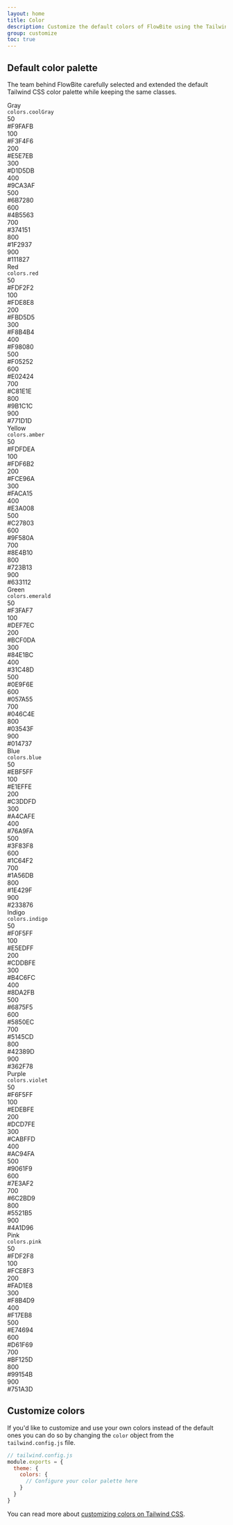 ```yaml
---
layout: home
title: Color
description: Customize the default colors of FlowBite using the Tailwind CSS configuration file
group: customize
toc: true
---
```


## Default color palette

The team behind FlowBite carefully selected and extended the default Tailwind CSS color palette while keeping the same classes.

<div class="grid grid-cols-1 gap-8 my-12">
   <div>
      <div class="flex flex-col space-y-3 sm:flex-row text-xs sm:space-y-0 sm:space-x-4">
         <div class="w-32 flex-shrink-0">
            <div class="h-10 flex flex-col justify-center">
               <div class="text-sm font-semibold text-gray-900">Gray</div>
               <div><code class="text-xs text-gray-500">colors.coolGray</code></div>
            </div>
         </div>
         <div class="min-w-0 flex-1 grid grid-cols-5 2xl:grid-cols-10 gap-x-4 gap-y-3 2xl:gap-x-2">
            <div class="space-y-1.5">
               <div class="h-10 w-full rounded ring-1 ring-inset ring-black ring-opacity-0 bg-gray-50"></div>
               <div class="px-0.5 md:flex md:justify-between md:space-x-2 2xl:space-x-0 2xl:block">
                  <div class="w-6 font-medium text-gray-900">50</div>
                  <div>#F9FAFB</div>
               </div>
            </div>
            <div class="space-y-1.5">
               <div class="h-10 w-full rounded ring-1 ring-inset ring-black ring-opacity-0 bg-gray-100"></div>
               <div class="px-0.5 md:flex md:justify-between md:space-x-2 2xl:space-x-0 2xl:block">
                  <div class="w-6 font-medium text-gray-900">100</div>
                  <div>#F3F4F6</div>
               </div>
            </div>
            <div class="space-y-1.5">
               <div class="h-10 w-full rounded ring-1 ring-inset ring-black ring-opacity-0 bg-gray-200"></div>
               <div class="px-0.5 md:flex md:justify-between md:space-x-2 2xl:space-x-0 2xl:block">
                  <div class="w-6 font-medium text-gray-900">200</div>
                  <div>#E5E7EB</div>
               </div>
            </div>
            <div class="space-y-1.5">
               <div class="h-10 w-full rounded ring-1 ring-inset ring-black ring-opacity-0 bg-gray-300"></div>
               <div class="px-0.5 md:flex md:justify-between md:space-x-2 2xl:space-x-0 2xl:block">
                  <div class="w-6 font-medium text-gray-900">300</div>
                  <div>#D1D5DB</div>
               </div>
            </div>
            <div class="space-y-1.5">
               <div class="h-10 w-full rounded ring-1 ring-inset ring-black ring-opacity-0 bg-gray-400"></div>
               <div class="px-0.5 md:flex md:justify-between md:space-x-2 2xl:space-x-0 2xl:block">
                  <div class="w-6 font-medium text-gray-900">400</div>
                  <div>#9CA3AF</div>
               </div>
            </div>
            <div class="space-y-1.5">
               <div class="h-10 w-full rounded ring-1 ring-inset ring-black ring-opacity-0 bg-gray-500"></div>
               <div class="px-0.5 md:flex md:justify-between md:space-x-2 2xl:space-x-0 2xl:block">
                  <div class="w-6 font-medium text-gray-900">500</div>
                  <div>#6B7280</div>
               </div>
            </div>
            <div class="space-y-1.5">
               <div class="h-10 w-full rounded ring-1 ring-inset ring-black ring-opacity-0 bg-gray-600"></div>
               <div class="px-0.5 md:flex md:justify-between md:space-x-2 2xl:space-x-0 2xl:block">
                  <div class="w-6 font-medium text-gray-900">600</div>
                  <div>#4B5563</div>
               </div>
            </div>
            <div class="space-y-1.5">
               <div class="h-10 w-full rounded ring-1 ring-inset ring-black ring-opacity-0 bg-gray-700"></div>
               <div class="px-0.5 md:flex md:justify-between md:space-x-2 2xl:space-x-0 2xl:block">
                  <div class="w-6 font-medium text-gray-900">700</div>
                  <div>#374151</div>
               </div>
            </div>
            <div class="space-y-1.5">
               <div class="h-10 w-full rounded ring-1 ring-inset ring-black ring-opacity-0 bg-gray-800"></div>
               <div class="px-0.5 md:flex md:justify-between md:space-x-2 2xl:space-x-0 2xl:block">
                  <div class="w-6 font-medium text-gray-900">800</div>
                  <div>#1F2937</div>
               </div>
            </div>
            <div class="space-y-1.5">
               <div class="h-10 w-full rounded ring-1 ring-inset ring-black ring-opacity-0 bg-gray-900"></div>
               <div class="px-0.5 md:flex md:justify-between md:space-x-2 2xl:space-x-0 2xl:block">
                  <div class="w-6 font-medium text-gray-900">900</div>
                  <div>#111827</div>
               </div>
            </div>
         </div>
      </div>
   </div>
   <div>
      <div class="flex flex-col space-y-3 sm:flex-row text-xs sm:space-y-0 sm:space-x-4">
         <div class="w-32 flex-shrink-0">
            <div class="h-10 flex flex-col justify-center">
               <div class="text-sm font-semibold text-gray-900">Red</div>
               <div><code class="text-xs text-gray-500">colors.red</code></div>
            </div>
         </div>
         <div class="min-w-0 flex-1 grid grid-cols-5 2xl:grid-cols-10 gap-x-4 gap-y-3 2xl:gap-x-2">
            <div class="space-y-1.5">
               <div class="h-10 w-full rounded ring-1 ring-inset ring-black ring-opacity-0 bg-red-50"></div>
               <div class="px-0.5 md:flex md:justify-between md:space-x-2 2xl:space-x-0 2xl:block">
                  <div class="w-6 font-medium text-gray-900">50</div>
                  <div>#FDF2F2</div>
               </div>
            </div>
            <div class="space-y-1.5">
               <div class="h-10 w-full rounded ring-1 ring-inset ring-black ring-opacity-0 bg-red-100"></div>
               <div class="px-0.5 md:flex md:justify-between md:space-x-2 2xl:space-x-0 2xl:block">
                  <div class="w-6 font-medium text-gray-900">100</div>
                  <div>#FDE8E8</div>
               </div>
            </div>
            <div class="space-y-1.5">
               <div class="h-10 w-full rounded ring-1 ring-inset ring-black ring-opacity-0 bg-red-200"></div>
               <div class="px-0.5 md:flex md:justify-between md:space-x-2 2xl:space-x-0 2xl:block">
                  <div class="w-6 font-medium text-gray-900">200</div>
                  <div>#FBD5D5</div>
               </div>
            </div>
            <div class="space-y-1.5">
               <div class="h-10 w-full rounded ring-1 ring-inset ring-black ring-opacity-0 bg-red-300"></div>
               <div class="px-0.5 md:flex md:justify-between md:space-x-2 2xl:space-x-0 2xl:block">
                  <div class="w-6 font-medium text-gray-900">300</div>
                  <div>#F8B4B4</div>
               </div>
            </div>
            <div class="space-y-1.5">
               <div class="h-10 w-full rounded ring-1 ring-inset ring-black ring-opacity-0 bg-red-400"></div>
               <div class="px-0.5 md:flex md:justify-between md:space-x-2 2xl:space-x-0 2xl:block">
                  <div class="w-6 font-medium text-gray-900">400</div>
                  <div>#F98080</div>
               </div>
            </div>
            <div class="space-y-1.5">
               <div class="h-10 w-full rounded ring-1 ring-inset ring-black ring-opacity-0 bg-red-500"></div>
               <div class="px-0.5 md:flex md:justify-between md:space-x-2 2xl:space-x-0 2xl:block">
                  <div class="w-6 font-medium text-gray-900">500</div>
                  <div>#F05252</div>
               </div>
            </div>
            <div class="space-y-1.5">
               <div class="h-10 w-full rounded ring-1 ring-inset ring-black ring-opacity-0 bg-red-600"></div>
               <div class="px-0.5 md:flex md:justify-between md:space-x-2 2xl:space-x-0 2xl:block">
                  <div class="w-6 font-medium text-gray-900">600</div>
                  <div>#E02424</div>
               </div>
            </div>
            <div class="space-y-1.5">
               <div class="h-10 w-full rounded ring-1 ring-inset ring-black ring-opacity-0 bg-red-700"></div>
               <div class="px-0.5 md:flex md:justify-between md:space-x-2 2xl:space-x-0 2xl:block">
                  <div class="w-6 font-medium text-gray-900">700</div>
                  <div>#C81E1E</div>
               </div>
            </div>
            <div class="space-y-1.5">
               <div class="h-10 w-full rounded ring-1 ring-inset ring-black ring-opacity-0 bg-red-800"></div>
               <div class="px-0.5 md:flex md:justify-between md:space-x-2 2xl:space-x-0 2xl:block">
                  <div class="w-6 font-medium text-gray-900">800</div>
                  <div>#9B1C1C</div>
               </div>
            </div>
            <div class="space-y-1.5">
               <div class="h-10 w-full rounded ring-1 ring-inset ring-black ring-opacity-0 bg-red-900"></div>
               <div class="px-0.5 md:flex md:justify-between md:space-x-2 2xl:space-x-0 2xl:block">
                  <div class="w-6 font-medium text-gray-900">900</div>
                  <div>#771D1D</div>
               </div>
            </div>
         </div>
      </div>
   </div>
   <div>
      <div class="flex flex-col space-y-3 sm:flex-row text-xs sm:space-y-0 sm:space-x-4">
         <div class="w-32 flex-shrink-0">
            <div class="h-10 flex flex-col justify-center">
               <div class="text-sm font-semibold text-gray-900">Yellow</div>
               <div><code class="text-xs text-gray-500">colors.amber</code></div>
            </div>
         </div>
         <div class="min-w-0 flex-1 grid grid-cols-5 2xl:grid-cols-10 gap-x-4 gap-y-3 2xl:gap-x-2">
            <div class="space-y-1.5">
               <div class="h-10 w-full rounded ring-1 ring-inset ring-black ring-opacity-0 bg-yellow-50"></div>
               <div class="px-0.5 md:flex md:justify-between md:space-x-2 2xl:space-x-0 2xl:block">
                  <div class="w-6 font-medium text-gray-900">50</div>
                  <div>#FDFDEA</div>
               </div>
            </div>
            <div class="space-y-1.5">
               <div class="h-10 w-full rounded ring-1 ring-inset ring-black ring-opacity-0 bg-yellow-100"></div>
               <div class="px-0.5 md:flex md:justify-between md:space-x-2 2xl:space-x-0 2xl:block">
                  <div class="w-6 font-medium text-gray-900">100</div>
                  <div>#FDF6B2</div>
               </div>
            </div>
            <div class="space-y-1.5">
               <div class="h-10 w-full rounded ring-1 ring-inset ring-black ring-opacity-0 bg-yellow-200"></div>
               <div class="px-0.5 md:flex md:justify-between md:space-x-2 2xl:space-x-0 2xl:block">
                  <div class="w-6 font-medium text-gray-900">200</div>
                  <div>#FCE96A</div>
               </div>
            </div>
            <div class="space-y-1.5">
               <div class="h-10 w-full rounded ring-1 ring-inset ring-black ring-opacity-0 bg-yellow-300"></div>
               <div class="px-0.5 md:flex md:justify-between md:space-x-2 2xl:space-x-0 2xl:block">
                  <div class="w-6 font-medium text-gray-900">300</div>
                  <div>#FACA15</div>
               </div>
            </div>
            <div class="space-y-1.5">
               <div class="h-10 w-full rounded ring-1 ring-inset ring-black ring-opacity-0 bg-yellow-400"></div>
               <div class="px-0.5 md:flex md:justify-between md:space-x-2 2xl:space-x-0 2xl:block">
                  <div class="w-6 font-medium text-gray-900">400</div>
                  <div>#E3A008</div>
               </div>
            </div>
            <div class="space-y-1.5">
               <div class="h-10 w-full rounded ring-1 ring-inset ring-black ring-opacity-0 bg-yellow-500"></div>
               <div class="px-0.5 md:flex md:justify-between md:space-x-2 2xl:space-x-0 2xl:block">
                  <div class="w-6 font-medium text-gray-900">500</div>
                  <div>#C27803</div>
               </div>
            </div>
            <div class="space-y-1.5">
               <div class="h-10 w-full rounded ring-1 ring-inset ring-black ring-opacity-0 bg-yellow-600"></div>
               <div class="px-0.5 md:flex md:justify-between md:space-x-2 2xl:space-x-0 2xl:block">
                  <div class="w-6 font-medium text-gray-900">600</div>
                  <div>#9F580A</div>
               </div>
            </div>
            <div class="space-y-1.5">
               <div class="h-10 w-full rounded ring-1 ring-inset ring-black ring-opacity-0 bg-yellow-700"></div>
               <div class="px-0.5 md:flex md:justify-between md:space-x-2 2xl:space-x-0 2xl:block">
                  <div class="w-6 font-medium text-gray-900">700</div>
                  <div>#8E4B10</div>
               </div>
            </div>
            <div class="space-y-1.5">
               <div class="h-10 w-full rounded ring-1 ring-inset ring-black ring-opacity-0 bg-yellow-800"></div>
               <div class="px-0.5 md:flex md:justify-between md:space-x-2 2xl:space-x-0 2xl:block">
                  <div class="w-6 font-medium text-gray-900">800</div>
                  <div>#723B13</div>
               </div>
            </div>
            <div class="space-y-1.5">
               <div class="h-10 w-full rounded ring-1 ring-inset ring-black ring-opacity-0 bg-yellow-900"></div>
               <div class="px-0.5 md:flex md:justify-between md:space-x-2 2xl:space-x-0 2xl:block">
                  <div class="w-6 font-medium text-gray-900">900</div>
                  <div>#633112</div>
               </div>
            </div>
         </div>
      </div>
   </div>
   <div>
      <div class="flex flex-col space-y-3 sm:flex-row text-xs sm:space-y-0 sm:space-x-4">
         <div class="w-32 flex-shrink-0">
            <div class="h-10 flex flex-col justify-center">
               <div class="text-sm font-semibold text-gray-900">Green</div>
               <div><code class="text-xs text-gray-500">colors.emerald</code></div>
            </div>
         </div>
         <div class="min-w-0 flex-1 grid grid-cols-5 2xl:grid-cols-10 gap-x-4 gap-y-3 2xl:gap-x-2">
            <div class="space-y-1.5">
               <div class="h-10 w-full rounded ring-1 ring-inset ring-black ring-opacity-0 bg-green-50"></div>
               <div class="px-0.5 md:flex md:justify-between md:space-x-2 2xl:space-x-0 2xl:block">
                  <div class="w-6 font-medium text-gray-900">50</div>
                  <div>#F3FAF7</div>
               </div>
            </div>
            <div class="space-y-1.5">
               <div class="h-10 w-full rounded ring-1 ring-inset ring-black ring-opacity-0 bg-green-100"></div>
               <div class="px-0.5 md:flex md:justify-between md:space-x-2 2xl:space-x-0 2xl:block">
                  <div class="w-6 font-medium text-gray-900">100</div>
                  <div>#DEF7EC</div>
               </div>
            </div>
            <div class="space-y-1.5">
               <div class="h-10 w-full rounded ring-1 ring-inset ring-black ring-opacity-0 bg-green-200"></div>
               <div class="px-0.5 md:flex md:justify-between md:space-x-2 2xl:space-x-0 2xl:block">
                  <div class="w-6 font-medium text-gray-900">200</div>
                  <div>#BCF0DA</div>
               </div>
            </div>
            <div class="space-y-1.5">
               <div class="h-10 w-full rounded ring-1 ring-inset ring-black ring-opacity-0 bg-green-300"></div>
               <div class="px-0.5 md:flex md:justify-between md:space-x-2 2xl:space-x-0 2xl:block">
                  <div class="w-6 font-medium text-gray-900">300</div>
                  <div>#84E1BC</div>
               </div>
            </div>
            <div class="space-y-1.5">
               <div class="h-10 w-full rounded ring-1 ring-inset ring-black ring-opacity-0 bg-green-400"></div>
               <div class="px-0.5 md:flex md:justify-between md:space-x-2 2xl:space-x-0 2xl:block">
                  <div class="w-6 font-medium text-gray-900">400</div>
                  <div>#31C48D</div>
               </div>
            </div>
            <div class="space-y-1.5">
               <div class="h-10 w-full rounded ring-1 ring-inset ring-black ring-opacity-0 bg-green-500"></div>
               <div class="px-0.5 md:flex md:justify-between md:space-x-2 2xl:space-x-0 2xl:block">
                  <div class="w-6 font-medium text-gray-900">500</div>
                  <div>#0E9F6E</div>
               </div>
            </div>
            <div class="space-y-1.5">
               <div class="h-10 w-full rounded ring-1 ring-inset ring-black ring-opacity-0 bg-green-600"></div>
               <div class="px-0.5 md:flex md:justify-between md:space-x-2 2xl:space-x-0 2xl:block">
                  <div class="w-6 font-medium text-gray-900">600</div>
                  <div>#057A55</div>
               </div>
            </div>
            <div class="space-y-1.5">
               <div class="h-10 w-full rounded ring-1 ring-inset ring-black ring-opacity-0 bg-green-700"></div>
               <div class="px-0.5 md:flex md:justify-between md:space-x-2 2xl:space-x-0 2xl:block">
                  <div class="w-6 font-medium text-gray-900">700</div>
                  <div>#046C4E</div>
               </div>
            </div>
            <div class="space-y-1.5">
               <div class="h-10 w-full rounded ring-1 ring-inset ring-black ring-opacity-0 bg-green-800"></div>
               <div class="px-0.5 md:flex md:justify-between md:space-x-2 2xl:space-x-0 2xl:block">
                  <div class="w-6 font-medium text-gray-900">800</div>
                  <div>#03543F</div>
               </div>
            </div>
            <div class="space-y-1.5">
               <div class="h-10 w-full rounded ring-1 ring-inset ring-black ring-opacity-0 bg-green-900"></div>
               <div class="px-0.5 md:flex md:justify-between md:space-x-2 2xl:space-x-0 2xl:block">
                  <div class="w-6 font-medium text-gray-900">900</div>
                  <div>#014737</div>
               </div>
            </div>
         </div>
      </div>
   </div>
   <div>
      <div class="flex flex-col space-y-3 sm:flex-row text-xs sm:space-y-0 sm:space-x-4">
         <div class="w-32 flex-shrink-0">
            <div class="h-10 flex flex-col justify-center">
               <div class="text-sm font-semibold text-gray-900">Blue</div>
               <div><code class="text-xs text-gray-500">colors.blue</code></div>
            </div>
         </div>
         <div class="min-w-0 flex-1 grid grid-cols-5 2xl:grid-cols-10 gap-x-4 gap-y-3 2xl:gap-x-2">
            <div class="space-y-1.5">
               <div class="h-10 w-full rounded ring-1 ring-inset ring-black ring-opacity-0 bg-blue-50"></div>
               <div class="px-0.5 md:flex md:justify-between md:space-x-2 2xl:space-x-0 2xl:block">
                  <div class="w-6 font-medium text-gray-900">50</div>
                  <div>#EBF5FF</div>
               </div>
            </div>
            <div class="space-y-1.5">
               <div class="h-10 w-full rounded ring-1 ring-inset ring-black ring-opacity-0 bg-blue-100"></div>
               <div class="px-0.5 md:flex md:justify-between md:space-x-2 2xl:space-x-0 2xl:block">
                  <div class="w-6 font-medium text-gray-900">100</div>
                  <div>#E1EFFE</div>
               </div>
            </div>
            <div class="space-y-1.5">
               <div class="h-10 w-full rounded ring-1 ring-inset ring-black ring-opacity-0 bg-blue-200"></div>
               <div class="px-0.5 md:flex md:justify-between md:space-x-2 2xl:space-x-0 2xl:block">
                  <div class="w-6 font-medium text-gray-900">200</div>
                  <div>#C3DDFD</div>
               </div>
            </div>
            <div class="space-y-1.5">
               <div class="h-10 w-full rounded ring-1 ring-inset ring-black ring-opacity-0 bg-blue-300"></div>
               <div class="px-0.5 md:flex md:justify-between md:space-x-2 2xl:space-x-0 2xl:block">
                  <div class="w-6 font-medium text-gray-900">300</div>
                  <div>#A4CAFE</div>
               </div>
            </div>
            <div class="space-y-1.5">
               <div class="h-10 w-full rounded ring-1 ring-inset ring-black ring-opacity-0 bg-blue-400"></div>
               <div class="px-0.5 md:flex md:justify-between md:space-x-2 2xl:space-x-0 2xl:block">
                  <div class="w-6 font-medium text-gray-900">400</div>
                  <div>#76A9FA</div>
               </div>
            </div>
            <div class="space-y-1.5">
               <div class="h-10 w-full rounded ring-1 ring-inset ring-black ring-opacity-0 bg-blue-500"></div>
               <div class="px-0.5 md:flex md:justify-between md:space-x-2 2xl:space-x-0 2xl:block">
                  <div class="w-6 font-medium text-gray-900">500</div>
                  <div>#3F83F8</div>
               </div>
            </div>
            <div class="space-y-1.5">
               <div class="h-10 w-full rounded ring-1 ring-inset ring-black ring-opacity-0 bg-blue-600"></div>
               <div class="px-0.5 md:flex md:justify-between md:space-x-2 2xl:space-x-0 2xl:block">
                  <div class="w-6 font-medium text-gray-900">600</div>
                  <div>#1C64F2</div>
               </div>
            </div>
            <div class="space-y-1.5">
               <div class="h-10 w-full rounded ring-1 ring-inset ring-black ring-opacity-0 bg-blue-700"></div>
               <div class="px-0.5 md:flex md:justify-between md:space-x-2 2xl:space-x-0 2xl:block">
                  <div class="w-6 font-medium text-gray-900">700</div>
                  <div>#1A56DB</div>
               </div>
            </div>
            <div class="space-y-1.5">
               <div class="h-10 w-full rounded ring-1 ring-inset ring-black ring-opacity-0 bg-blue-800"></div>
               <div class="px-0.5 md:flex md:justify-between md:space-x-2 2xl:space-x-0 2xl:block">
                  <div class="w-6 font-medium text-gray-900">800</div>
                  <div>#1E429F</div>
               </div>
            </div>
            <div class="space-y-1.5">
               <div class="h-10 w-full rounded ring-1 ring-inset ring-black ring-opacity-0 bg-blue-900"></div>
               <div class="px-0.5 md:flex md:justify-between md:space-x-2 2xl:space-x-0 2xl:block">
                  <div class="w-6 font-medium text-gray-900">900</div>
                  <div>#233876</div>
               </div>
            </div>
         </div>
      </div>
   </div>
   <div>
      <div class="flex flex-col space-y-3 sm:flex-row text-xs sm:space-y-0 sm:space-x-4">
         <div class="w-32 flex-shrink-0">
            <div class="h-10 flex flex-col justify-center">
               <div class="text-sm font-semibold text-gray-900">Indigo</div>
               <div><code class="text-xs text-gray-500">colors.indigo</code></div>
            </div>
         </div>
         <div class="min-w-0 flex-1 grid grid-cols-5 2xl:grid-cols-10 gap-x-4 gap-y-3 2xl:gap-x-2">
            <div class="space-y-1.5">
               <div class="h-10 w-full rounded ring-1 ring-inset ring-black ring-opacity-0 bg-indigo-50"></div>
               <div class="px-0.5 md:flex md:justify-between md:space-x-2 2xl:space-x-0 2xl:block">
                  <div class="w-6 font-medium text-gray-900">50</div>
                  <div>#F0F5FF</div>
               </div>
            </div>
            <div class="space-y-1.5">
               <div class="h-10 w-full rounded ring-1 ring-inset ring-black ring-opacity-0 bg-indigo-100"></div>
               <div class="px-0.5 md:flex md:justify-between md:space-x-2 2xl:space-x-0 2xl:block">
                  <div class="w-6 font-medium text-gray-900">100</div>
                  <div>#E5EDFF</div>
               </div>
            </div>
            <div class="space-y-1.5">
               <div class="h-10 w-full rounded ring-1 ring-inset ring-black ring-opacity-0 bg-indigo-200"></div>
               <div class="px-0.5 md:flex md:justify-between md:space-x-2 2xl:space-x-0 2xl:block">
                  <div class="w-6 font-medium text-gray-900">200</div>
                  <div>#CDDBFE</div>
               </div>
            </div>
            <div class="space-y-1.5">
               <div class="h-10 w-full rounded ring-1 ring-inset ring-black ring-opacity-0 bg-indigo-300"></div>
               <div class="px-0.5 md:flex md:justify-between md:space-x-2 2xl:space-x-0 2xl:block">
                  <div class="w-6 font-medium text-gray-900">300</div>
                  <div>#B4C6FC</div>
               </div>
            </div>
            <div class="space-y-1.5">
               <div class="h-10 w-full rounded ring-1 ring-inset ring-black ring-opacity-0 bg-indigo-400"></div>
               <div class="px-0.5 md:flex md:justify-between md:space-x-2 2xl:space-x-0 2xl:block">
                  <div class="w-6 font-medium text-gray-900">400</div>
                  <div>#8DA2FB</div>
               </div>
            </div>
            <div class="space-y-1.5">
               <div class="h-10 w-full rounded ring-1 ring-inset ring-black ring-opacity-0 bg-indigo-500"></div>
               <div class="px-0.5 md:flex md:justify-between md:space-x-2 2xl:space-x-0 2xl:block">
                  <div class="w-6 font-medium text-gray-900">500</div>
                  <div>#6875F5</div>
               </div>
            </div>
            <div class="space-y-1.5">
               <div class="h-10 w-full rounded ring-1 ring-inset ring-black ring-opacity-0 bg-indigo-600"></div>
               <div class="px-0.5 md:flex md:justify-between md:space-x-2 2xl:space-x-0 2xl:block">
                  <div class="w-6 font-medium text-gray-900">600</div>
                  <div>#5850EC</div>
               </div>
            </div>
            <div class="space-y-1.5">
               <div class="h-10 w-full rounded ring-1 ring-inset ring-black ring-opacity-0 bg-indigo-700"></div>
               <div class="px-0.5 md:flex md:justify-between md:space-x-2 2xl:space-x-0 2xl:block">
                  <div class="w-6 font-medium text-gray-900">700</div>
                  <div>#5145CD</div>
               </div>
            </div>
            <div class="space-y-1.5">
               <div class="h-10 w-full rounded ring-1 ring-inset ring-black ring-opacity-0 bg-indigo-800"></div>
               <div class="px-0.5 md:flex md:justify-between md:space-x-2 2xl:space-x-0 2xl:block">
                  <div class="w-6 font-medium text-gray-900">800</div>
                  <div>#42389D</div>
               </div>
            </div>
            <div class="space-y-1.5">
               <div class="h-10 w-full rounded ring-1 ring-inset ring-black ring-opacity-0 bg-indigo-900"></div>
               <div class="px-0.5 md:flex md:justify-between md:space-x-2 2xl:space-x-0 2xl:block">
                  <div class="w-6 font-medium text-gray-900">900</div>
                  <div>#362F78</div>
               </div>
            </div>
         </div>
      </div>
   </div>
   <div>
      <div class="flex flex-col space-y-3 sm:flex-row text-xs sm:space-y-0 sm:space-x-4">
         <div class="w-32 flex-shrink-0">
            <div class="h-10 flex flex-col justify-center">
               <div class="text-sm font-semibold text-gray-900">Purple</div>
               <div><code class="text-xs text-gray-500">colors.violet</code></div>
            </div>
         </div>
         <div class="min-w-0 flex-1 grid grid-cols-5 2xl:grid-cols-10 gap-x-4 gap-y-3 2xl:gap-x-2">
            <div class="space-y-1.5">
               <div class="h-10 w-full rounded ring-1 ring-inset ring-black ring-opacity-0 bg-purple-50"></div>
               <div class="px-0.5 md:flex md:justify-between md:space-x-2 2xl:space-x-0 2xl:block">
                  <div class="w-6 font-medium text-gray-900">50</div>
                  <div>#F6F5FF</div>
               </div>
            </div>
            <div class="space-y-1.5">
               <div class="h-10 w-full rounded ring-1 ring-inset ring-black ring-opacity-0 bg-purple-100"></div>
               <div class="px-0.5 md:flex md:justify-between md:space-x-2 2xl:space-x-0 2xl:block">
                  <div class="w-6 font-medium text-gray-900">100</div>
                  <div>#EDEBFE</div>
               </div>
            </div>
            <div class="space-y-1.5">
               <div class="h-10 w-full rounded ring-1 ring-inset ring-black ring-opacity-0 bg-purple-200"></div>
               <div class="px-0.5 md:flex md:justify-between md:space-x-2 2xl:space-x-0 2xl:block">
                  <div class="w-6 font-medium text-gray-900">200</div>
                  <div>#DCD7FE</div>
               </div>
            </div>
            <div class="space-y-1.5">
               <div class="h-10 w-full rounded ring-1 ring-inset ring-black ring-opacity-0 bg-purple-300"></div>
               <div class="px-0.5 md:flex md:justify-between md:space-x-2 2xl:space-x-0 2xl:block">
                  <div class="w-6 font-medium text-gray-900">300</div>
                  <div>#CABFFD</div>
               </div>
            </div>
            <div class="space-y-1.5">
               <div class="h-10 w-full rounded ring-1 ring-inset ring-black ring-opacity-0 bg-purple-400"></div>
               <div class="px-0.5 md:flex md:justify-between md:space-x-2 2xl:space-x-0 2xl:block">
                  <div class="w-6 font-medium text-gray-900">400</div>
                  <div>#AC94FA</div>
               </div>
            </div>
            <div class="space-y-1.5">
               <div class="h-10 w-full rounded ring-1 ring-inset ring-black ring-opacity-0 bg-purple-500"></div>
               <div class="px-0.5 md:flex md:justify-between md:space-x-2 2xl:space-x-0 2xl:block">
                  <div class="w-6 font-medium text-gray-900">500</div>
                  <div>#9061F9</div>
               </div>
            </div>
            <div class="space-y-1.5">
               <div class="h-10 w-full rounded ring-1 ring-inset ring-black ring-opacity-0 bg-purple-600"></div>
               <div class="px-0.5 md:flex md:justify-between md:space-x-2 2xl:space-x-0 2xl:block">
                  <div class="w-6 font-medium text-gray-900">600</div>
                  <div>#7E3AF2</div>
               </div>
            </div>
            <div class="space-y-1.5">
               <div class="h-10 w-full rounded ring-1 ring-inset ring-black ring-opacity-0 bg-purple-700"></div>
               <div class="px-0.5 md:flex md:justify-between md:space-x-2 2xl:space-x-0 2xl:block">
                  <div class="w-6 font-medium text-gray-900">700</div>
                  <div>#6C2BD9</div>
               </div>
            </div>
            <div class="space-y-1.5">
               <div class="h-10 w-full rounded ring-1 ring-inset ring-black ring-opacity-0 bg-purple-800"></div>
               <div class="px-0.5 md:flex md:justify-between md:space-x-2 2xl:space-x-0 2xl:block">
                  <div class="w-6 font-medium text-gray-900">800</div>
                  <div>#5521B5</div>
               </div>
            </div>
            <div class="space-y-1.5">
               <div class="h-10 w-full rounded ring-1 ring-inset ring-black ring-opacity-0 bg-purple-900"></div>
               <div class="px-0.5 md:flex md:justify-between md:space-x-2 2xl:space-x-0 2xl:block">
                  <div class="w-6 font-medium text-gray-900">900</div>
                  <div>#4A1D96</div>
               </div>
            </div>
         </div>
      </div>
   </div>
   <div>
      <div class="flex flex-col space-y-3 sm:flex-row text-xs sm:space-y-0 sm:space-x-4">
         <div class="w-32 flex-shrink-0">
            <div class="h-10 flex flex-col justify-center">
               <div class="text-sm font-semibold text-gray-900">Pink</div>
               <div><code class="text-xs text-gray-500">colors.pink</code></div>
            </div>
         </div>
         <div class="min-w-0 flex-1 grid grid-cols-5 2xl:grid-cols-10 gap-x-4 gap-y-3 2xl:gap-x-2">
            <div class="space-y-1.5">
               <div class="h-10 w-full rounded ring-1 ring-inset ring-black ring-opacity-0 bg-pink-50"></div>
               <div class="px-0.5 md:flex md:justify-between md:space-x-2 2xl:space-x-0 2xl:block">
                  <div class="w-6 font-medium text-gray-900">50</div>
                  <div>#FDF2F8</div>
               </div>
            </div>
            <div class="space-y-1.5">
               <div class="h-10 w-full rounded ring-1 ring-inset ring-black ring-opacity-0 bg-pink-100"></div>
               <div class="px-0.5 md:flex md:justify-between md:space-x-2 2xl:space-x-0 2xl:block">
                  <div class="w-6 font-medium text-gray-900">100</div>
                  <div>#FCE8F3</div>
               </div>
            </div>
            <div class="space-y-1.5">
               <div class="h-10 w-full rounded ring-1 ring-inset ring-black ring-opacity-0 bg-pink-200"></div>
               <div class="px-0.5 md:flex md:justify-between md:space-x-2 2xl:space-x-0 2xl:block">
                  <div class="w-6 font-medium text-gray-900">200</div>
                  <div>#FAD1E8</div>
               </div>
            </div>
            <div class="space-y-1.5">
               <div class="h-10 w-full rounded ring-1 ring-inset ring-black ring-opacity-0 bg-pink-300"></div>
               <div class="px-0.5 md:flex md:justify-between md:space-x-2 2xl:space-x-0 2xl:block">
                  <div class="w-6 font-medium text-gray-900">300</div>
                  <div>#F8B4D9</div>
               </div>
            </div>
            <div class="space-y-1.5">
               <div class="h-10 w-full rounded ring-1 ring-inset ring-black ring-opacity-0 bg-pink-400"></div>
               <div class="px-0.5 md:flex md:justify-between md:space-x-2 2xl:space-x-0 2xl:block">
                  <div class="w-6 font-medium text-gray-900">400</div>
                  <div>#F17EB8</div>
               </div>
            </div>
            <div class="space-y-1.5">
               <div class="h-10 w-full rounded ring-1 ring-inset ring-black ring-opacity-0 bg-pink-500"></div>
               <div class="px-0.5 md:flex md:justify-between md:space-x-2 2xl:space-x-0 2xl:block">
                  <div class="w-6 font-medium text-gray-900">500</div>
                  <div>#E74694</div>
               </div>
            </div>
            <div class="space-y-1.5">
               <div class="h-10 w-full rounded ring-1 ring-inset ring-black ring-opacity-0 bg-pink-600"></div>
               <div class="px-0.5 md:flex md:justify-between md:space-x-2 2xl:space-x-0 2xl:block">
                  <div class="w-6 font-medium text-gray-900">600</div>
                  <div>#D61F69</div>
               </div>
            </div>
            <div class="space-y-1.5">
               <div class="h-10 w-full rounded ring-1 ring-inset ring-black ring-opacity-0 bg-pink-700"></div>
               <div class="px-0.5 md:flex md:justify-between md:space-x-2 2xl:space-x-0 2xl:block">
                  <div class="w-6 font-medium text-gray-900">700</div>
                  <div>#BF125D</div>
               </div>
            </div>
            <div class="space-y-1.5">
               <div class="h-10 w-full rounded ring-1 ring-inset ring-black ring-opacity-0 bg-pink-800"></div>
               <div class="px-0.5 md:flex md:justify-between md:space-x-2 2xl:space-x-0 2xl:block">
                  <div class="w-6 font-medium text-gray-900">800</div>
                  <div>#99154B</div>
               </div>
            </div>
            <div class="space-y-1.5">
               <div class="h-10 w-full rounded ring-1 ring-inset ring-black ring-opacity-0 bg-pink-900"></div>
               <div class="px-0.5 md:flex md:justify-between md:space-x-2 2xl:space-x-0 2xl:block">
                  <div class="w-6 font-medium text-gray-900">900</div>
                  <div>#751A3D</div>
               </div>
            </div>
         </div>
      </div>
   </div>
</div>

## Customize colors

If you'd like to customize and use your own colors instead of the default ones you can do so by changing the `color` object from the `tailwind.config.js` file.

```javascript
// tailwind.config.js
module.exports = {
  theme: {
    colors: {
      // Configure your color palette here
    }
  }
}
```

You can read more about <a href="https://tailwindcss.com/docs/customizing-colors" target="_blank">customizing colors on Tailwind CSS</a>.